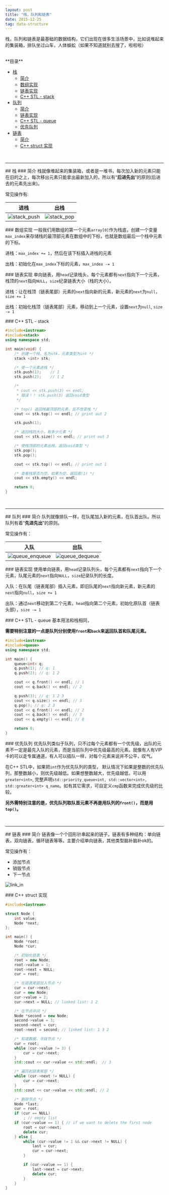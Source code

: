 ```yaml
---
layout: post
title: "栈，队列和链表"
date: 2015-12-25
tag: data-structure
---
```


栈，队列和链表是最基础的数据结构，它们出现在很多生活场景中，比如说堆起来的集装箱，排队坐过山车，人体蜈蚣（如果不知道就别去搜了，啦啦啦）

<br>
<div class="toc">
**目录**

- [栈](#stack)
	- [简介](#stack-intro)
	- [数组实现](#stack-array-implementation)
	- [链表实现](#stack-linked-list-implementation)
	- [C++ STL - stack](#stack-c++-stl-stack)
- [队列](#queue)
	- [简介](#q-intro)
	- [链表实现](#q-linked-list-implementation)
	- [C++ STL - queue](#q-c++-stl-queue)
	- [优先队列](#q-priority-queue)
- [链表](#linked-list)
	- [简介](#ll-intro)
	- [C++ struct 实现](#ll-c++-struct-implementation)
</div>
<br>

-----

##<a name="stack"></a> 栈
###<a name="stack-intro"></a> 简介
栈就像堆起来的集装箱，或者是一堆书，每次加入新的元素只能在旧的之上，每次移出元素只能拿出最新加入的，所以有“**后进先出**”的原则(后进去的元素先出来)。

常见操作有:

进栈 | 出栈
:---:|:---:
![stack_push](/img/post/stack_push.gif) | ![stack_pop](/img/post/stack_pop.gif)

###<a name="stack-array-implementation"></a>  数组实现
一般我们用数组的第一个元素`array[0]`作为栈底，创建一个变量`max_index`来存储栈的最顶部元素在数组中的下标，也就是数组最后一个栈中元素的下标。

进栈：`max_index += 1`，然后在该下标插入进栈的元素

出栈：初始化在`max_index`下标的元素，`max_index -= 1`

###<a name="stack-linked-list-implementation"></a> 链表实现
单向链表，用`head`记录栈头，每个元素都有`next`指向下一个元素，栈顶的`next`指向`NULL`，`size`纪录链表大小（栈的大小）。

进栈：让在栈顶（链表尾部）元素的`next`指向新的元素，新元素的`next`为`null`，`size += 1`

出栈：初始化栈顶（链表尾部）元素，移动到上一个元素，设置`next`为`null`, `size -= 1`

###<a name="stack-c++-stl-stack"></a> C++ STL - stack
```cpp
#include<iostream>
#include<stack>
using namespace std;

int main(void) {
    /* 创建一个栈，名为stk，元素类型为int */
	stack <int> stk;

    /* 使一个元素进栈 */
	stk.push(1);	// 1
	stk.push(2);	// 1 2

	/*
	 * cout << stk.push(3) << endl;
	 * 错误！！ stk.push(3) 返回void类型
	 */

    /* top() 返回栈最顶部的元素，且不改变栈 */
	cout << stk.top() << endl; // print out 2

	stk.push(1);

    /* 返回栈的大小，有多少元素 */
	cout << stk.size() << endl; // print out 3

    /* 使栈顶部的元素出栈，返回void类型 */
	stk.pop();
	stk.pop();

	cout << stk.top() << endl; // print out 1

    /* 查看栈是否为空，如果为空，返回真(1) */
	cout << stk.empty() << endl;

	return 0;
}
```

<br>

-----

##<a name="queue"></a> 队列
###<a name="q-intro"></a> 简介
队列就像排队一样，在队尾加入新的元素，在队首出队。所以队列有着“**先进先出**”的原则。

常见操作有：

入队 | 出队
:---:|:---:
![queue_enqueue](/img/post/queue_enqueue.gif) | ![queue_dequeue](/img/post/queue_dequeue.gif)

###<a name="q-linked-list-implementation"></a> 链表实现
使用单向链表，用`head`记录队列头，每个元素都有`next`指向下一个元素，队尾元素的`next`指向`NULL`，`size`纪录队列的长度。

入队：在队尾（链表尾部）插入元素，即旧队尾的`next`指向新元素，新元素的`next`指向`null`，`size += 1`

出队：通过`next`移动到第二个元素，`head`指向第二个元素，初始化原队首（链表头部），`size -= 1`

###<a name="q-c++-stl-queue"></a> C++ STL - queue
基本用法和栈相同，

**需要特别注意的一点是队列分别使用`front`和`back`来返回队首和队尾元素。**

```cpp
#include<iostream>
#include<queue>
using namespace std;

int main() {
	queue<int> q;
	q.push(1); // q: 1
	q.push(2); // q: 1 2

	cout << q.front() << endl; // 1
	cout << q.back() << endl; // 2

	q.push(3); // q: 1 2 3
	cout << q.size() << endl; // 3
	q.pop(); // q: 2 3
	cout << q.front() << endl; // 2
	cout << q.back() << endl; // 3
	cout << q.empty() << endl; // 0

	return 0;
}
```

###<a name="q-priority-queue"></a> 优先队列
优先队列类似于队列，只不过每个元素都有一个优先级，出队的元素不一定是最先入队的元素，而是当前队列中优先级最高的元素。就像有人有VIP卡的可以走专属通道，有人可以插队一样，对每个元素来说并不公平，叹气。

在C++ STL中，如果把`int`作为优先队列的类型， 默认情况下如果是整数的优先队列，那整数越小，则优先级越低。如果想整数越大，优先级越低，可以用`greater<int>`, 完整声明`std::priority_queue<int, std::vector<int>, std::greater<int> q_name`。如有其它需求，可自定义`cmp`函数来完成优先级的比较。

**另外需特别注意的是，优先队列取队首元素不再是用队列的`front()`，而是用`top()`。**

<br>

-----

##<a name="linked-list"></a> 链表
###<a name="ll-intro"></a> 简介
链表像一个个回形针串起来的链子。链表有多种结构：单向链表，双向链表，循环链表等等。主要介绍单向链表，其他类型脑补脑补ok的。

常见操作有：

- 添加节点
- 销毁节点
- 下一节点

![link_in](/img/post/link_in.gif)

###<a name="ll-c++-struct-implementation"></a> C++ struct 实现

``` cpp
#include<iostream>

struct Node {
	int value;
	Node *next;
};

int main() {
	Node *root;
	Node *cur;

	/* 初始化链表 */
	root = new Node;
	root->value = 1;
	root->next = NULL;
	cur = root;

	/* 在链表尾部加入节点 */
	cur = cur->next;
	cur = new Node;
	cur->value = 2;
	cur->next = NULL; // linked list: 1 2

	/* 在节点中间 */
	Node *second = new Node;
	second->value = 3;
	second->next = cur;
	root->next = second; // linked list: 1 3 2

	/* 知道数据，寻找节点 */
	cur = root;
	while (cur->value != 3) {
		cur = cur->next;
	}
	std::cout << cur->value << std::endl;  // 3

	/* 遍历到链表尾部 */
	while (cur->next != NULL) {
		cur = cur->next;
	}
	std::cout << cur->value << std::endl; // 2

	/* 删除节点 */
	Node *last;
	cur = root;
	if (cur == NULL)
		; // empty list
	if (cur->value == 1) { // if we want to delete the first node
		root = cur->next;
		delete cur;
	} else {
		while (cur->value != 1 && cur->next != NULL) {
			last = cur;
			cur = cur->next;
		}

		if (cur->value == 1) {
			last->next = cur->next;
			delete cur;
		}
	}
}
```
